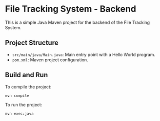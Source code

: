# File Tracking System - Backend

This is a simple Java Maven project for the backend of the File Tracking System.

## Project Structure

- `src/main/java/Main.java`: Main entry point with a Hello World program.
- `pom.xml`: Maven project configuration.

## Build and Run

To compile the project:

```
mvn compile
```

To run the project:

```
mvn exec:java

